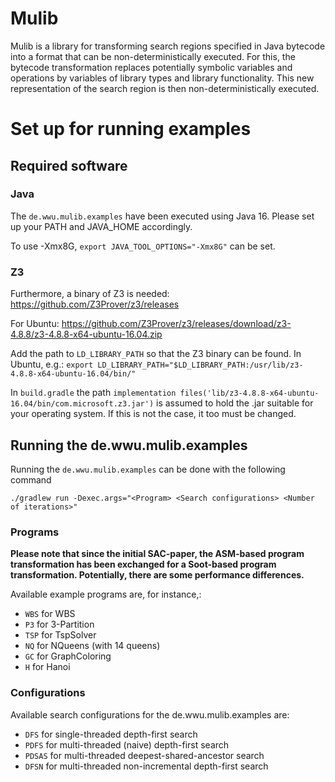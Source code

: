 # Mulib
Mulib is a library for transforming search regions specified in Java bytecode into a format that can be non-deterministically executed.
For this, the bytecode transformation replaces potentially symbolic variables and operations by variables of library types and library functionality.
This new representation of the search region is then non-deterministically executed.


# Set up for running examples

## Required software
### Java
The `de.wwu.mulib.examples` have been executed using Java 16. Please set up your PATH and JAVA_HOME accordingly.

To use -Xmx8G, `export JAVA_TOOL_OPTIONS="-Xmx8G"` can be set.

### Z3
Furthermore, a binary of Z3 is needed:
https://github.com/Z3Prover/z3/releases

For Ubuntu:
https://github.com/Z3Prover/z3/releases/download/z3-4.8.8/z3-4.8.8-x64-ubuntu-16.04.zip

Add the path to `LD_LIBRARY_PATH` so that the Z3 binary can be found. In Ubuntu, e.g.: 
`export LD_LIBRARY_PATH="$LD_LIBRARY_PATH:/usr/lib/z3-4.8.8-x64-ubuntu-16.04/bin/"`

In `build.gradle` the path `implementation files('lib/z3-4.8.8-x64-ubuntu-16.04/bin/com.microsoft.z3.jar')` 
is assumed to hold the .jar suitable for your operating system. If this is not the case, it too must be changed.

## Running the de.wwu.mulib.examples

Running the `de.wwu.mulib.examples` can be done with the following command
```
./gradlew run -Dexec.args="<Program> <Search configurations> <Number of iterations>"
```

### Programs
**Please note that since the initial SAC-paper, the ASM-based program transformation has been exchanged for a Soot-based program transformation.
Potentially, there are some performance differences.**

Available example programs are, for instance,:
* `WBS` for WBS
* `P3` for 3-Partition
* `TSP` for TspSolver
* `NQ` for NQueens (with 14 queens)
* `GC` for GraphColoring
* `H` for Hanoi

### Configurations
Available search configurations for the de.wwu.mulib.examples are:
* `DFS` for single-threaded depth-first search
* `PDFS` for multi-threaded (naive) depth-first search
* `PDSAS` for multi-threaded deepest-shared-ancestor search
* `DFSN` for multi-threaded non-incremental depth-first search